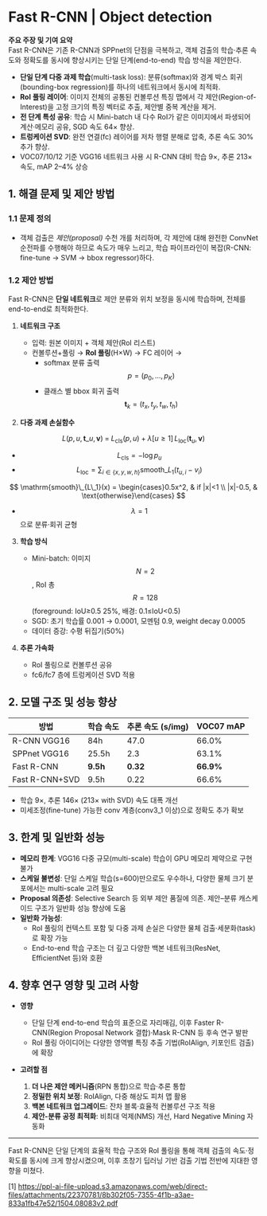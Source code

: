 # Fast R-CNN | Object detection

**주요 주장 및 기여 요약**  
Fast R-CNN은 기존 R-CNN과 SPPnet의 단점을 극복하고, 객체 검출의 학습·추론 속도와 정확도를 동시에 향상시키는 단일 단계(end-to-end) 학습 방식을 제안한다.  
- **단일 단계 다중 과제 학습**(multi-task loss): 분류(softmax)와 경계 박스 회귀(bounding-box regression)를 하나의 네트워크에서 동시에 최적화.  
- **RoI 풀링 레이어**: 이미지 전체의 공통된 컨볼루션 특징 맵에서 각 제안(Region-of-Interest)을 고정 크기의 특징 벡터로 추출, 제안별 중복 계산을 제거.  
- **전 단계 특성 공유**: 학습 시 Mini-batch 내 다수 RoI가 같은 이미지에서 파생되어 계산·메모리 공유, SGD 속도 64× 향상.  
- **트렁케이션 SVD**: 완전 연결(fc) 레이어를 저차 행렬 분해로 압축, 추론 속도 30% 추가 향상.  
- VOC07/10/12 기준 VGG16 네트워크 사용 시 R-CNN 대비 학습 9×, 추론 213× 속도, mAP 2–4% 상승  

## 1. 해결 문제 및 제안 방법

### 1.1 문제 정의  
- 객체 검출은 *제안(proposal)* 수천 개를 처리하며, 각 제안에 대해 완전한 ConvNet 순전파를 수행해야 하므로 속도가 매우 느리고, 학습 파이프라인이 복잡(R-CNN: fine-tune → SVM → bbox regressor)하다.

### 1.2 제안 방법  
Fast R-CNN은 **단일 네트워크**로 제안 분류와 위치 보정을 동시에 학습하며, 전체를 end-to-end로 최적화한다.  

1) **네트워크 구조**  
   - 입력: 원본 이미지 + 객체 제안(RoI 리스트)  
   - 컨볼루션+풀링 → **RoI 풀링**(H×W) → FC 레이어 → 
     - softmax 분류 출력 $$p = (p_0,\dots,p_K)$$  
     - 클래스 별 bbox 회귀 출력 $$\mathbf{t}_k = (t_x,t_y,t_w,t_h)$$  

2) **다중 과제 손실함수**
 
$$
     L(p,u,\mathbf{t}\_u,\mathbf{v}) \;=\; L_{\mathrm{cls}}(p,u) \;+\; \lambda [u\ge1]\,L_{\mathrm{loc}}(\mathbf{t}_u,\mathbf{v})
$$
   
   - $$L_{\mathrm{cls}} = -\log p_u$$  
   - $$L_{\mathrm{loc}} = \sum_{i\in\{x,y,w,h\}}\mathrm{smooth}\_{L_1}(t_{u,i}-v_i)$$
 
$$ \mathrm{smooth}\_{L\_1}(x) = \begin{cases}0.5x^2, & if |x|<1 \\ |x|-0.5, & \text{otherwise}\end{cases} $$  

   - $$\lambda=1$$으로 분류·회귀 균형  

3) **학습 방식**  
   - Mini-batch: 이미지 $$N=2$$, RoI 총 $$R=128$$ (foreground: IoU≥0.5 25%, 배경: 0.1≤IoU<0.5)  
   - SGD: 초기 학습률 0.001 → 0.0001, 모멘텀 0.9, weight decay 0.0005  
   - 데이터 증강: 수평 뒤집기(50%)  

4) **추론 가속화**  
   - RoI 풀링으로 컨볼루션 공유  
   - fc6/fc7 층에 트렁케이션 SVD 적용  

## 2. 모델 구조 및 성능 향상

| 방법           | 학습 속도 | 추론 속도 (s/img) | VOC07 mAP |
|---------------|---------|------------------|-----------|
| R-CNN VGG16   | 84h     | 47.0             | 66.0%     |
| SPPnet VGG16  | 25.5h   | 2.3              | 63.1%     |
| Fast R-CNN    | **9.5h**| **0.32**         | **66.9%** |
| Fast R-CNN+SVD| 9.5h    | 0.22             | 66.6%     |

- 학습 9×, 추론 146× (213× with SVD) 속도 대폭 개선  
- 미세조정(fine-tune) 가능한 conv 계층(conv3_1 이상)으로 정확도 추가 확보  

## 3. 한계 및 일반화 성능

- **메모리 한계**: VGG16 다중 규모(multi-scale) 학습이 GPU 메모리 제약으로 구현 불가  
- **스케일 불변성**: 단일 스케일 학습(s=600)만으로도 우수하나, 다양한 물체 크기 분포에서는 multi-scale 고려 필요  
- **Proposal 의존성**: Selective Search 등 외부 제안 품질에 의존. 제안–분류 캐스케이드 구조가 일반화 성능 향상에 도움  
- **일반화 가능성**:  
  - RoI 풀링의 컨텍스트 포함 및 다중 과제 손실은 다양한 물체 검출·세분화(task)로 확장 가능  
  - End-to-end 학습 구조는 더 깊고 다양한 백본 네트워크(ResNet, EfficientNet 등)와 호환  

## 4. 향후 연구 영향 및 고려 사항

- **영향**  
  - 단일 단계 end-to-end 학습의 표준으로 자리매김, 이후 Faster R-CNN(Region Proposal Network 결합)·Mask R-CNN 등 후속 연구 발판  
  - RoI 풀링 아이디어는 다양한 영역별 특징 추출 기법(RoIAlign, 키포인트 검출)에 확장  

- **고려할 점**  
  1. **더 나은 제안 메커니즘**(RPN 통합)으로 학습·추론 통합  
  2. **정밀한 위치 보정**: RoIAlign, 다중 해상도 피처 맵 활용  
  3. **백본 네트워크 업그레이드**: 잔차 블록·효율적 컨볼루션 구조 적용  
  4. **제안-분류 공정 최적화**: 비최대 억제(NMS) 개선, Hard Negative Mining 자동화  

---  

Fast R-CNN은 단일 단계의 효율적 학습 구조와 RoI 풀링을 통해 객체 검출의 속도·정확도를 동시에 크게 향상시켰으며, 이후 초창기 딥러닝 기반 검출 기법 전반에 지대한 영향을 미쳤다.

[1] https://ppl-ai-file-upload.s3.amazonaws.com/web/direct-files/attachments/22370781/8b302f05-7355-4f1b-a3ae-833a1fb47e52/1504.08083v2.pdf
